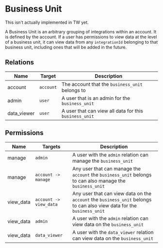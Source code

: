 # Business Unit

This isn't actually implemented in TW yet.

A Business Unit is an arbitrary grouping of integrations within an account. It is defined by the account. If a user has permissions to view data at the level of a business unit, it can view data from any `integrationId` belonging to that business unit, including ones that will be added in the future.

## Relations

| Name        | Target    | Description                                            |
| ----------- | --------- | ------------------------------------------------------ |
| account     | `account` | The account that the `business_unit` belongs to        |
| admin       | `user`    | A user that is an admin for the `business_unit`        |
| data_viewer | `user`    | A user that can view all data for this `business_unit` |

## Permissions

| Name      | Targets                | Description                                                                                                            |
| --------- | ---------------------- | ---------------------------------------------------------------------------------------------------------------------- |
| manage    | `admin`                | A user with the `admin` relation can manage the `business_unit`                                                        |
| manage    | `account -> manage`    | Any user that can manage the `account` the `business_unit` belongs to can also manage the `business_unit`              |
| view_data | `account -> view_data` | Any user that can view data on the `account` the `business_unit` belongs to can also view data for the `business_unit` |
| view_data | `admin`                | A user with the `admin` relation can view data on the `business_unit`                                                  |
| view_data | `data_viewer`          | A user with the `data_viewer` relation can view data on the `business_unit`                                            |
